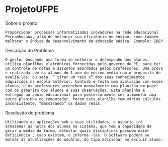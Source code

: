 # ProjetoUFPE


Sobre o projeto

 	Proporcionar processos informatizados inovadores na rede educacional Pernambucana, afim de melhorar sua eficiência no ensino, como também melhorar o índice de desenvolvimento da educação básica. Exemplo: IDEP

Descrição do Problema

	O gestor buscando uma forma de melhorar o desempenho dos alunos, utiliza planilhas eletrônicas fornecidas pelo governo de PE, para ter um controle de notas e assuntos abordados pelos professores. Uma prova é realizada com os alunos do 1 ano do ensino médio com o proposito de avalia-los, ou seja, “ tirar um raio x” dos seus conhecimentos adquiridos na escola anterior. Contudo é feita uma avaliação com esses alunos, e os professores preenchem manualmente uma planilha em papel com os gabarito dos alunos e suas observações. Esta planinha é entregue ao apoio educacional para posteriormente ser alimentar uma outra planinha no computador. Porem esta planilha tem vários cálculos inconsistente, “mascarando” os dados reais.

Resolução do problema

	Utilizando as aplicações web e suas utilidades, o usuário irá armazenar as notas dos alunos no sistema, que tem a capacidade de gerar a média da turma, detectar quais disciplinas possuem maior deficiência , caso existam, e informá -las. O software poderá se moldar ás atualizações do usuário, do tipo adicionar ou excluir aluno.
